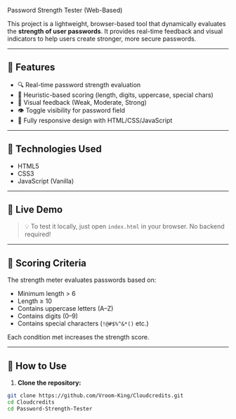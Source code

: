 Password Strength Tester (Web-Based)

This project is a lightweight, browser-based tool that dynamically evaluates the **strength of user passwords**. It provides real-time feedback and visual indicators to help users create stronger, more secure passwords.

---

## 🌟 Features

- 🔍 Real-time password strength evaluation
- 🧠 Heuristic-based scoring (length, digits, uppercase, special chars)
- 🎨 Visual feedback (Weak, Moderate, Strong)
- 👁️ Toggle visibility for password field
- 📱 Fully responsive design with HTML/CSS/JavaScript

---

## 🧰 Technologies Used

- HTML5
- CSS3
- JavaScript (Vanilla)

---

## 🧪 Live Demo

> 💡 To test it locally, just open `index.html` in your browser. No backend required!

---

## 🎯 Scoring Criteria

The strength meter evaluates passwords based on:
- Minimum length > 6
- Length ≥ 10
- Contains uppercase letters (A–Z)
- Contains digits (0–9)
- Contains special characters (`!@#$%^&*()` etc.)

Each condition met increases the strength score.

---
## 🚀 How to Use

1. **Clone the repository:**

```bash
git clone https://github.com/Vroom-King/Cloudcredits.git
cd Cloudcredits
cd Password-Strength-Tester
```
